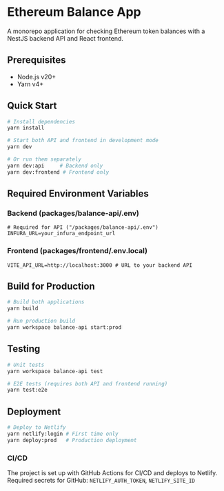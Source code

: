 # Ethereum Balance App

A monorepo application for checking Ethereum token balances with a NestJS backend API and React frontend.

## Prerequisites

- Node.js v20+
- Yarn v4+

## Quick Start

```bash
# Install dependencies
yarn install

# Start both API and frontend in development mode
yarn dev

# Or run them separately
yarn dev:api     # Backend only
yarn dev:frontend # Frontend only
```

## Required Environment Variables

### Backend (packages/balance-api/.env)

```
# Required for API ("/packages/balance-api/.env")
INFURA_URL=your_infura_endpoint_url
```

### Frontend (packages/frontend/.env.local)

```
VITE_API_URL=http://localhost:3000 # URL to your backend API
```

## Build for Production

```bash
# Build both applications
yarn build

# Run production build
yarn workspace balance-api start:prod
```

## Testing

```bash
# Unit tests
yarn workspace balance-api test

# E2E tests (requires both API and frontend running)
yarn test:e2e
```

## Deployment

```bash
# Deploy to Netlify
yarn netlify:login # First time only
yarn deploy:prod   # Production deployment
```

### CI/CD

The project is set up with GitHub Actions for CI/CD and deploys to Netlify.
Required secrets for GitHub: `NETLIFY_AUTH_TOKEN`, `NETLIFY_SITE_ID`
